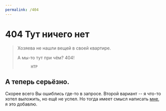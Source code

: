 ```yaml
---
permalink: /404
---
```

# 404 Тут ничего нет
> Хозяева не нашли вещей в своей квартире.
> 
> А мы-то тут при чём? 404!
>
> 			НТР

## А теперь серьёзно.
Скорее всего Вы ошиблись где-то в запросе.
Второй вариант -- я что-то хотел выложить, но ещё не успел.
Но тогда имеет смысл написать [мне](mailto:mylntsa.ilya.63@gmail.com), я это добавлю.
